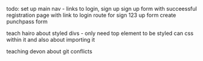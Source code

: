 todo: 
  set up main nav - links to login, sign up
  sign up form with succeessful registration page with link to login
  route for sign 123 up form 
  create punchpass form

  teach hairo about styled divs - only need top element to be styled can css within it
    and also about importing it

  teaching devon about git conflicts
